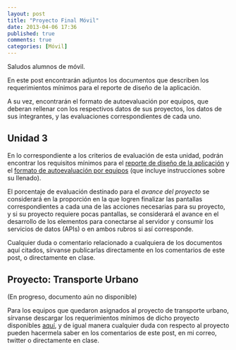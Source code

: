 ```yaml
---
layout: post
title: "Proyecto Final Móvil"
date: 2013-04-06 17:36
published: true
comments: true
categories: [Móvil]
---
```


Saludos alumnos de móvil.

En este post encontrarán adjuntos los documentos que describen los requerimientos mínimos para el reporte de diseño de la aplicación.

A su vez, encontrarán el formato de autoevaluación por equipos, que deberan rellenar con los respectivos datos de sus proyectos, los datos de sus integrantes, y las evaluaciones correspondientes de cada uno.

<!-- more -->

## Unidad 3

En lo correspondiente a los criterios de evaluación de esta unidad, podrán encontrar los requisitos mínimos para el [reporte de diseño de la aplicación](http://dl.dropbox.com/u/1131727/Octopress/ReporteDise%C3%B1oMovil.pdf) y el [formato de autoevaluación por equipos](http://dl.dropbox.com/u/1131727/Octopress/AutoevaluacionEquipos.xlsx) (que incluye instrucciones sobre su llenado).

El porcentaje de evaluación destinado para el _avance del proyecto_ se considerará en la proporción en la que logren finalizar las pantallas correspondientes a cada una de las acciones necesarias para su proyecto, y si su proyecto requiere pocas pantallas, se considerará el avance en el desarrollo de los elementos para conectarse al servidor y consumir los servicios de datos (APIs) o en ambos rubros si así corresponde.

Cualquier duda o comentario relacionado a cualquiera de los documentos aquí citados, sírvanse publicarlas directamente en los comentarios de este post, o directamente en clase.

## Proyecto: Transporte Urbano

(En progreso, documento aún no disponible)

Para los equipos que quedaron asignados al proyecto de transporte urbano, sírvanse descargar los requerimientos mínimos de dicho proyecto disponibles [aquí](#), y de igual manera cualquier duda con respecto al proyecto pueden hacermela saber en los comentarios de este post, en mi correo, twitter o directamente en clase.